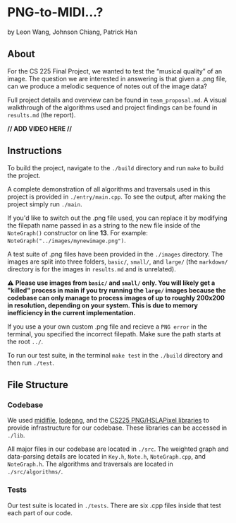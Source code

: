 # PNG-to-MIDI...?

by Leon Wang, Johnson Chiang, Patrick Han

## About

For the CS 225 Final Project, we wanted to test the “musical quality” of an image. The question we are interested in answering is that given a .png file, can we produce a melodic sequence of notes out of the image data?

Full project details and overview can be found in `team_proposal.md`. A visual walkthrough of the algorithms used and project findings can be found in `results.md` (the report).

**// ADD VIDEO HERE //**

## Instructions

To build the project, navigate to the `./build` directory and run `make` to build the project. 

A complete demonstration of all algorithms and traversals used in this project is provided in `./entry/main.cpp`. To see the output, after making the project simply run `./main`. 

If you'd like to switch out the .png file used, you can replace it by modifying the filepath name passed in as a string to the new file inside of the `NoteGraph()` constructor on line **13**. For example: `NoteGraph("../images/mynewimage.png")`.

A test suite of .png files have been provided in the `./images` directory. The images are split into three folders, `basic/`, `small/`, and `large/` (the `markdown/` directory is for the images in `results.md` and is unrelated).

:warning: **Please use images from `basic/` and `small/` only. You will likely get a "killed" process in main if you try running the `large/` images because the codebase can only manage to process images of up to roughly 200x200 in resolution, depending on your system. This is due to memory inefficiency in the current implementation.**

If you use a your own custom .png file and recieve a `PNG error` in the terminal, you specified the incorrect filepath. Make sure the path starts at the root `../`.

To run our test suite, in the terminal `make test` in the `./build` directory and then run `./test`.

## File Structure

### Codebase

We used [midifile](https://github.com/craigsapp/midifile), [lodepng](https://github.com/lvandeve/lodepng), and the [CS225 PNG/HSLAPixel libraries](https://github.com/cs225-illinois/release-f22/tree/main/mp_stickers/lib) to provide infrastructure for our codebase. These libraries can be accessed in `./lib`.

All major files in our codebase are located in `./src`. The weighted graph and data-parsing details are located in `Key.h`, `Note.h`, `NoteGraph.cpp`, and `NoteGraph.h`. The algorithms and traversals are located in `./src/algorithms/`. 

### Tests

Our test suite is located in `./tests`. There are six .cpp files inside that test each part of our code.
